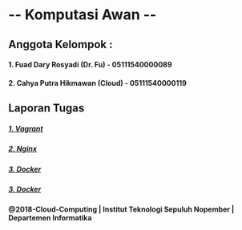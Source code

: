 # -- Komputasi Awan --

## Anggota Kelompok :

#### 1. Fuad Dary Rosyadi (Dr. Fu) - 05111540000089   
#### 2. Cahya Putra Hikmawan (Cloud) - 05111540000119

## Laporan Tugas

##### [1. Vagrant](https://github.com/cphikmawan/cloudandrain/tree/master/Vagrant "Vagrant")

##### [2. Nginx](https://github.com/cphikmawan/cloudandrain/tree/master/Nginx "Nginx")

##### [3. Docker](https://github.com/cphikmawan/cloudandrain/tree/master/Docker "Docker")

##### [3. Docker](https://github.com/cphikmawan/cloudandrain/tree/master/Ansible "Ansible")

#### @2018-Cloud-Computing | Institut Teknologi Sepuluh Nopember | Departemen Informatika

